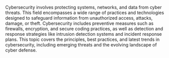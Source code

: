Cybersecurity involves protecting systems, networks, and data from cyber threats. This field encompasses a wide range of practices and technologies designed to safeguard information from unauthorized access, attacks, damage, or theft. Cybersecurity includes preventive measures such as firewalls, encryption, and secure coding practices, as well as detection and response strategies like intrusion detection systems and incident response plans. This topic covers the principles, best practices, and latest trends in cybersecurity, including emerging threats and the evolving landscape of cyber defense.
